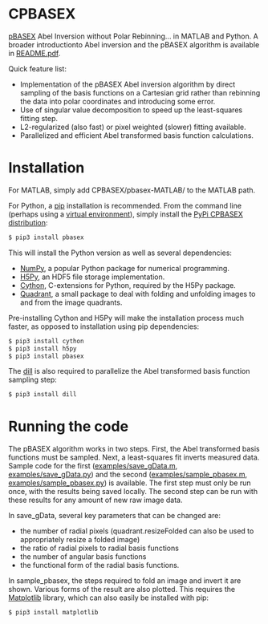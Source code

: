 # CPBASEX

[pBASEX](http://dx.doi.org/10.1063/1.1807578) Abel Inversion without Polar Rebinning... in MATLAB and Python. A broader introductionto Abel inversion and the pBASEX algorithm is available in [README.pdf](https://github.com/e-champenois/CPBASEX/blob/master/README.pdf).

Quick feature list:
- Implementation of the pBASEX Abel inversion algorithm by direct sampling of the basis functions on a Cartesian grid rather than rebinning the data into polar coordinates and introducing some error.
- Use of singular value decomposition to speed up the least-squares fitting step.
- L2-regularized (also fast) or pixel weighted (slower) fitting available.
- Parallelized and efficient Abel transformed basis function calculations.

# Installation

For MATLAB, simply add CPBASEX/pbasex-MATLAB/ to the MATLAB path.

For Python, a [pip](https://pip.pypa.io/en/stable/) installation is recommended. From the command line (perhaps using a [virtual environment](https://docs.python.org/3/tutorial/venv.html)), simply install the [PyPi CPBASEX distribution](https://pypi.python.org/pypi/pbasex):
```sh
$ pip3 install pbasex
```

This will install the Python version as well as several dependencies:
- [NumPy](http://www.numpy.org/), a popular Python package for numerical programming.
- [H5Py](http://www.h5py.org/), an HDF5 file storage implementation.
- [Cython](http://cython.org/), C-extensions for Python, required by the H5Py package.
- [Quadrant](https://pypi.python.org/pypi/quadrant), a small package to deal with folding and unfolding images to and from the image quadrants.

Pre-installing Cython and H5Py will make the installation process much faster, as opposed to installation using pip dependencies:
```sh
$ pip3 install cython
$ pip3 install h5py
$ pip3 install pbasex
```

The [dill](https://pypi.python.org/pypi/dill) is also required to parallelize the Abel transformed basis function sampling step:
```sh
$ pip3 install dill
```

# Running the code

The pBASEX algorithm works in two steps. First, the Abel transformed basis functions must be sampled. Next, a least-squares fit inverts measured data. Sample code for the first ([examples/save_gData.m](https://github.com/e-champenois/CPBASEX/blob/master/examples/save_gData.m), [examples/save_gData.py](https://github.com/e-champenois/CPBASEX/blob/master/examples/save_gData.py)) and the second ([examples/sample_pbasex.m](https://github.com/e-champenois/CPBASEX/blob/master/examples/sample_pbasex.m), [examples/sample_pbasex.py](https://github.com/e-champenois/CPBASEX/blob/master/examples/sample_pbasex.py)) is available. The first step must only be run once, with the results being saved locally. The second step can be run with these results for any amount of new raw image data.

In save_gData, several key parameters that can be changed are:
- the number of radial pixels (quadrant.resizeFolded can also be used to appropriately resize a folded image)
- the ratio of radial pixels to radial basis functions
- the number of angular basis functions
- the functional form of the radial basis functions.

In sample_pbasex, the steps required to fold an image and invert it are shown. Various forms of the result are also plotted. This requires the [Matplotlib](https://matplotlib.org/) library, which can also easily be installed with pip:
```sh
$ pip3 install matplotlib
```
